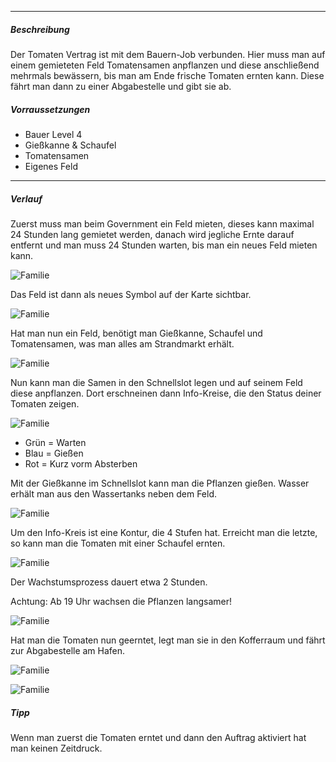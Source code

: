-------------------------------

##### Beschreibung
Der Tomaten Vertrag ist mit dem Bauern-Job verbunden. Hier muss man auf einem gemieteten Feld Tomatensamen anpflanzen und diese anschließend mehrmals bewässern, bis man am Ende frische Tomaten ernten kann. Diese fährt man dann zu einer Abgabestelle und gibt sie ab.

##### Vorraussetzungen
- Bauer Level 4
- Gießkanne & Schaufel
- Tomatensamen
- Eigenes Feld

-------------------------------

##### Verlauf

Zuerst muss man beim Government ein Feld mieten, dieses kann maximal 24 Stunden lang gemietet werden, danach wird jegliche Ernte darauf entfernt und man muss 24 Stunden warten, bis man ein neues Feld mieten kann.

![Familie](../../assets/images/family/contracts/tomato/eigenes_feld_mieten.PNG)

Das Feld ist dann als neues Symbol auf der Karte sichtbar.

![Familie](../../assets/images/family/contracts/tomato/eigenes_feld.PNG)

Hat man nun ein Feld, benötigt man Gießkanne, Schaufel und Tomatensamen, was man alles am Strandmarkt erhält.

![Familie](../../assets/images/family/contracts/tomato/werkzeug_markt.PNG)

Nun kann man die Samen in den Schnellslot legen und auf seinem Feld diese anpflanzen.
Dort erschneinen dann Info-Kreise, die den Status deiner Tomaten zeigen.

![Familie](../../assets/images/family/contracts/tomato/pflanze_prozesse.PNG)

- Grün = Warten
- Blau = Gießen
- Rot = Kurz vorm Absterben

Mit der Gießkanne im Schnellslot kann man die Pflanzen gießen. Wasser erhält man aus den Wassertanks neben dem Feld.

![Familie](../../assets/images/family/contracts/tomato/wassertank.PNG)

Um den Info-Kreis ist eine Kontur, die 4 Stufen hat. Erreicht man die letzte, so kann man die Tomaten mit einer Schaufel ernten.

![Familie](../../assets/images/family/contracts/tomato/pflanze_fertig.PNG)

Der Wachstumsprozess dauert etwa 2 Stunden.

Achtung: Ab 19 Uhr wachsen die Pflanzen langsamer!

![Familie](../../assets/images/family/contracts/tomato/tomaten_pflanze.PNG)

Hat man die Tomaten nun geerntet, legt man sie in den Kofferraum und fährt zur Abgabestelle am Hafen.

![Familie](../../assets/images/family/contracts/tomato/tomaten_abgabe_point.PNG)

![Familie](../../assets/images/family/contracts/tomato/tomaten_abgabe.PNG)

##### Tipp

Wenn man zuerst die Tomaten erntet und dann den Auftrag aktiviert hat man keinen Zeitdruck.

